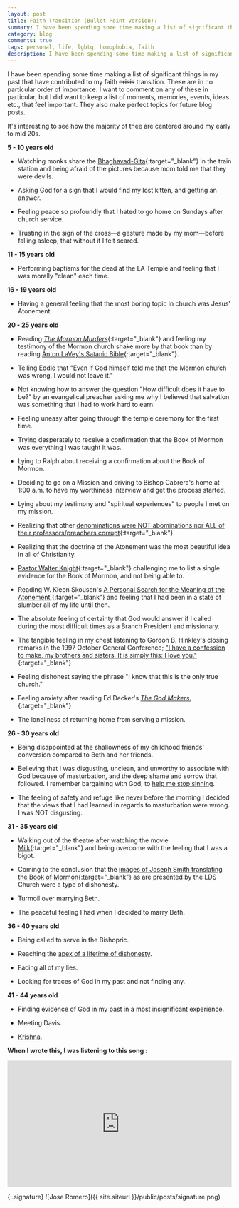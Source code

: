 ```yaml
--- 
layout: post
title: Faith Transition (Bullet Point Version)?
summary: I have been spending some time making a list of significant things in my past that have contributed to my faith transition. These are just in list form and in no particular order of importance.
category: blog
comments: true
tags: personal, life, lgbtq, homophobia, faith
description: I have been spending some time making a list of significant things in my past that have contributed to my faith transition. These are just in list form and in no particular order of importance.
---
```


I have been spending some time making a list of significant things in my past that have contributed to my faith ~~crisis~~ transition. These are in no particular order of importance. I want to comment on any of these in particular, but I did want to keep a list of moments, memories, events, ideas etc., that feel important. They also make perfect topics for future blog posts.

It's interesting to see how the majority of thee are centered around my early to mid 20s. 

**5 - 10 years old**

* Watching monks share the [Bhaghavad-Gita](https://www.asitis.com/){:target="_blank"} in the train station and being afraid of the pictures because mom told me that they were devils.

* Asking God for a sign that I would find my lost kitten, and getting an answer.

* Feeling peace so profoundly that I hated to go home on Sundays after church service.

* Trusting in the sign of the cross—a gesture made by my mom—before falling asleep, that without it I felt scared.

**11 - 15 years old**

* Performing baptisms for the dead at the LA Temple and feeling that I was morally "clean" each time.


**16 - 19 years old**

* Having a general feeling that the most boring topic in church was Jesus' Atonement.


**20 - 25 years old**

* Reading [*The Mormon Murders*](https://www.amazon.com/Mormon-Murders-Story-Forgery-Deceit/dp/1250025893){:target="_blank"} and feeling my testimony of the Mormon church shake more by that book than by reading [Anton LaVey's Satanic Bible](https://www.amazon.com/Satanic-Bible-Anton-Szandor-Lavey/dp/0380015390/ref=sr_1_1?s=books&ie=UTF8&qid=1529396950&sr=1-1&keywords=satanic+bible){:target="_blank"}.

* Telling Eddie that "Even if God himself told me that the Mormon church was wrong, I would not leave it."

* Not knowing how to answer the question "How difficult does it have to be?" by an evangelical preacher asking me why I believed that salvation was something that I had to work hard to earn. 

* Feeling uneasy after going through the temple ceremony for the first time.

* Trying desperately to receive a confirmation that the Book of Mormon was everything I was taught it was.

* Lying to Ralph about receiving a confirmation about the Book of Mormon. 

* Deciding to go on a Mission and driving to Bishop Cabrera's home at 1:00 a.m. to have my worthiness interview and get the process started. 

* Lying about my testimony and "spiritual experiences" to people I met on my mission. 

* Realizing that other [denominations were NOT abominations nor ALL of their professors/preachers corrupt](http://classic.scriptures.lds.org/en/js_h/1/19#19){:target="_blank"}.

* Realizing that the doctrine of the Atonement was the most beautiful idea in all of Christianity. 

* [Pastor Walter Knight](http://www.rockportpilot.com/people/article_e434e962-181e-5c34-824f-c74250d1c455.html){:target="_blank"} challenging me to list a single evidence for the Book of Mormon, and not being able to. 

* Reading W. Kleon Skousen's [A Personal Search for the Meaning of the Atonement,](https://rcronk.wordpress.com/2007/07/27/a-personal-search-for-the-meaning-of-the-atonement/){:target="_blank"} and feeling that I had been in a state of slumber all of my life until then.

* The absolute feeling of certainty that God would answer if I called during the most difficult times as a Branch President and missionary.

* The tangible feeling in my chest listening to Gordon B. Hinkley's closing remarks in the 1997 October General Conference; ["I have a confession to make, my brothers and sisters. It is simply this: I love you."](https://www.lds.org/general-conference/1997/10/latter-day-saints-in-very-deed?lang=eng){:target="_blank"}

* Feeling dishonest saying the phrase "I know that this is the only true church."

* Feeling anxiety after reading Ed Decker's [*The God Makers*.](https://www.amazon.com/God-Makers-Shocking-Expose-Believes/dp/1565077172){:target="_blank"}

* The loneliness of returning home from serving a mission.


**26 - 30 years old**

* Being disappointed at the shallowness of my childhood friends' conversion compared to Beth and her friends.

* Believing that I was disgusting, unclean, and unworthy to associate with God because of masturbation, and the deep shame and sorrow that followed. I remember bargaining with God, to [help me stop sinning](http://martyromero.me/discovering-my-masturbation-myths).

* The feeling of safety and refuge like never before the morning I decided that the views that I had learned in regards to masturbation were wrong. I was NOT disgusting.


**31 - 35 years old**

* Walking out of the theatre after watching the movie [Milk](https://www.imdb.com/title/tt1013753/){:target="_blank"} and being overcome with the feeling that I was a bigot. 

* Coming to the conclusion that the [images of Joseph Smith translating the Book of Mormon](http://www.mrm.org/wp-content/uploads/2017/12/ensign-feb-2001.jpg){:target="_blank"} as are presented by the LDS Church were a type of dishonesty.

* Turmoil over marrying Beth.

* The peaceful feeling I had when I decided to marry Beth.


**36 - 40 years old**

* Being called to serve in the Bishopric. 

* Reaching the [apex of a lifetime of dishonesty](http://martyromero.me/dear-cheating-spouse).

* Facing all of my lies. 

* Looking for traces of God in my past and not finding any. 


**41 - 44 years old**

* Finding evidence of God in my past in a most insignificant experience.

* Meeting Davis.

* [Krishna](http://martyromero.me/hare-krishna).

**When I wrote this, I was listening to this song :**
 <style>.embed-container { position: relative; padding-bottom: 56.25%; height: 0; overflow: hidden; max-width: 100%; } .embed-container iframe, .embed-container object, .embed-container embed { position: absolute; top: 0; left: 0; width: 100%; height: 100%; }</style>
<div class='embed-container'><iframe src='https://www.youtube.com/embed/k3pltmw6cmI?rel=0&amp;t=27s&amp;showinfo=0' frameborder='0' allowfullscreen></iframe></div>

{:.signature}
![Jose Romero]({{ site.siteurl }}/public/posts/signature.png)


